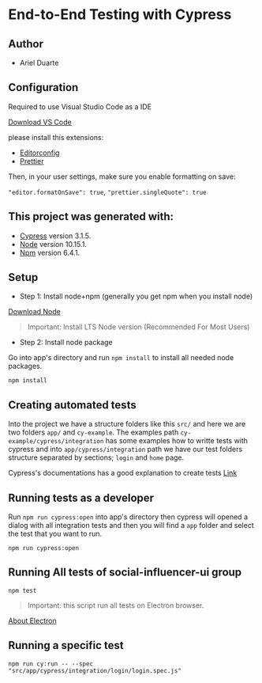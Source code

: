 # End-to-End Testing with Cypress

## Author

- Ariel Duarte

## Configuration

Required to use Visual Studio Code as a IDE

[Download VS Code](https://code.visualstudio.com/download)

please install this extensions:

- [Editorconfig](https://marketplace.visualstudio.com/items?itemName=EditorConfig.EditorConfig)
- [Prettier](https://marketplace.visualstudio.com/items?itemName=esbenp.prettier-vscode)

Then, in your user settings, make sure you enable formatting on save:

`"editor.formatOnSave": true`,
`"prettier.singleQuote": true`

## This project was generated with:

- [Cypress](https://www.cypress.io/) version 3.1.5.
- [Node](https://nodejs.org/en/) version 10.15.1.
- [Npm](https://www.npmjs.com/) version 6.4.1.

## Setup

- Step 1: Install node+npm (generally you get npm when you install node)

[Download Node](https://nodejs.org/en/download/)

> Important: Install LTS Node version (Recommended For Most Users)

- Step 2: Install node package

Go into app's directory and run `npm install` to install all needed node packages.

```
npm install
```

## Creating automated tests

Into the project we have a structure folders like this `src/` and here we are two folders `app/` and `cy-example`. The examples path `cy-example/cypress/integration` has some examples how to writte tests with cypress and into `app/cypress/integration` path we have our test folders structure separated by sections; `login` and `home` page.

Cypress's documentations has a good explanation to create tests [Link](https://docs.cypress.io/guides/getting-started/testing-your-app.html#Step-2-Visit-your-server)

## Running tests as a developer

Run `npm run cypress:open` into app's directory then cypress will opened a dialog with all integration tests and then you will find a `app` folder and select the test that you want to run.

```
npm run cypress:open
```

## Running All tests of social-influencer-ui group

```
npm test
```

> Important: this script run all tests on Electron browser.

[About Electron](https://electronjs.org/docs/tutorial/about)

## Running a specific test

```
npm run cy:run -- --spec "src/app/cypress/integration/login/login.spec.js"
```
